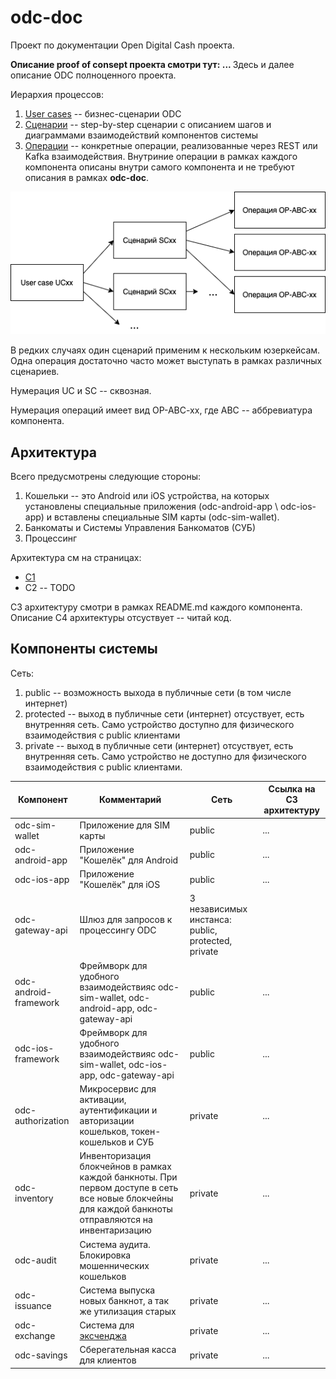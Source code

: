 # odc-doc

Проект по документации Open Digital Cash проекта. 

<b>Описание proof of consept проекта смотри тут: ... </b>
Здесь и далее описание ODC полноценного проекта.


Иерархия процессов:
1. [User cases](user_cases/README.md) -- бизнес-сценарии ODC
2. [Сценарии](scenarios/REAMDE.md) -- step-by-step сценарии 
с описанием шагов и диаграммами взаимодействий компонентов системы
3. [Операции](operations/README.md) -- конкретные операции,
реализованные через REST или Kafka взаимодействия.
Внутриние операции в рамках каждого компонента описаны внутри самого компонента
и не требуют описания в рамках **odc-doc**.

![](diagrams/uc_sc_op.png)

В редких случаях один сценарий применим к нескольким юзеркейсам.
Одна операция достаточно часто может выступать в рамках различных 
сценариев.

Нумерация UC и SC -- сквозная.

Нумерация операций имеет вид OP-ABC-xx, где ABC 
-- аббревиатура компонента.


## Архитектура

Всего предусмотрены следующие стороны:
1. Кошельки -- это Android или iOS устройства,
на которых установлены специальные приложения 
(odc-android-app \ odc-ios-app)
и вставлены специальные SIM карты 
(odc-sim-wallet).
2. Банкоматы и Системы Управления Банкоматов (СУБ)
3. Процессинг

Архитектура см на страницах:
* [C1](arch/C1.md)
* C2 -- TODO

C3 архитектуру смотри в рамках README.md каждого компонента.
Описание С4 архитектуры отсуствует -- читай код. 

## Компоненты системы

Сеть:
1. public -- возможность выхода в публичные сети (в том числе интернет)
2. protected -- выход в публичные сети (интернет) отсуствует, есть внутренняя
сеть. Само устройство доступно для физического взаимодействия с public клиентами
3. private -- выход в публичные сети (интернет) отсуствует, есть внутренняя
сеть. Само устройство не доступно для физического взаимодействия с public клиентами.


| Компонент | Комментарий | Сеть | Ссылка на C3 архитектуру |
| -------- | ---------- | ----------- | ---------- |
| odc-sim-wallet | Приложение для SIM карты | public | ...|
| odc-android-app | Приложение "Кошелёк" для Android | public | ... |
| odc-ios-app | Приложение "Кошелёк" для iOS | public | ... |
| odc-gateway-api | Шлюз для запросов к процессингу ODC | 3 независимых инстанса: public, protected, private|
| odc-android-framework | Фреймворк для удобного взаимодействияс odc-sim-wallet, odc-android-app, odc-gateway-api| public | ... | 
| odc-ios-framework | Фреймворк для удобного взаимодействияс odc-sim-wallet, odc-ios-app, odc-gateway-api| public | ...
| odc-authorization | Микросервис для активации, аутентификации и авторизации кошельков, токен-кошельков и СУБ | private | ... |
| odc-inventory | Инвенторизация блокчейнов в рамках каждой банкноты. При первом доступе в сеть все новые блокчейны для каждой банкноты отправляются на инвентаризацию | private | ... |
| odc-audit | Система аудита. Блокировка мошеннических кошельков | private|  ... |
| odc-issuance | Система выпуска новых банкнот, а так же утилизация старых | private | ... |
| odc-exchange | Система для [эксченджа](user_cases/uc16.md) | private | ...
| odc-savings | Сберегательная касса для клиентов | private | ... |
